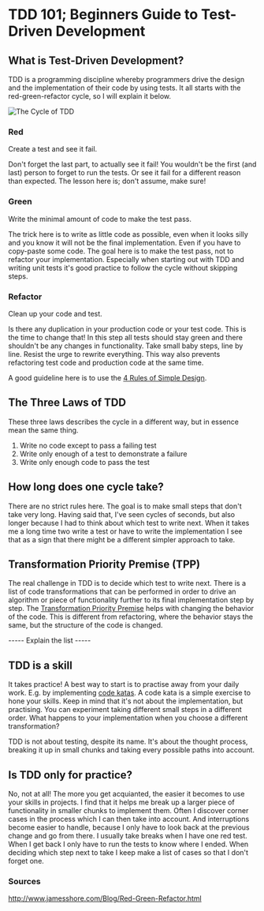 # TDD 101; Beginners Guide to Test-Driven Development

## What is Test-Driven Development?
TDD is a programming discipline whereby programmers drive the design and the implementation of their code by using tests. It all starts with the red-green-refactor cycle,
so I will explain it below.

![The Cycle of TDD][tdd-cycle]

### Red
Create a test and see it fail.

Don't forget the last part, to actually see it fail! You wouldn't be the first (and last) person to forget to run the tests. Or see it fail for a different reason than expected.
The lesson here is; don't assume, make sure!

### Green
Write the minimal amount of code to make the test pass.

The trick here is to write as little code as possible, even when it looks silly and you know it will not be the final implementation. Even if you have to copy-paste some code.
The goal here is to make the test pass, not to refactor your implementation. Especially when starting out with TDD and writing unit tests it's good practice to follow the cycle without skipping steps.

### Refactor
Clean up your code and test.

Is there any duplication in your production code or your test code. This is the time to change that!
In this step all tests should stay green and there shouldn't be any changes in functionality.
Take small baby steps, line by line. Resist the urge to rewrite everything. This way also prevents refactoring test code and production code at the same time.

A good guideline here is to use the [4 Rules of Simple Design](https://www.theguild.nl/4-rules-of-simple-design/).

## The Three Laws of TDD
These three laws describes the cycle in a different way, but in essence mean the same thing.

1. Write no code except to pass a failing test
2. Write only enough of a test to demonstrate a failure
3. Write only enough code to pass the test

## How long does one cycle take?
There are no strict rules here. The goal is to make small steps that don't take very long. Having said that, I've seen cycles of seconds,
but also longer because I had to think about which test to write next. When it takes me a long time two write a test or have to write the implementation
I see that as a sign that there might be a different simpler approach to take.

## Transformation Priority Premise (TPP)
The real challenge in TDD is to decide which test to write next. There is a list of code transformations that can be performed in order to drive an algorithm or piece of functionality further to its final implementation step by step.
The [Transformation Priority Premise](https://8thlight.com/blog/uncle-bob/2013/05/27/TheTransformationPriorityPremise.html) helps with changing the behavior of the code. This is different from refactoring, where the behavior stays the same, but the structure of the code is changed.

----- Explain the list -----

## TDD is a skill
It takes practice! A best way to start is to practise away from your daily work. E.g. by implementing [code katas](http://codekata.pragprog.com/). A code kata is a simple exercise to hone your skills. Keep in mind that it's not about the implementation, but practising.
You can experiment taking different small steps in a different order. What happens to your implementation when you choose a different transformation?

TDD is not about testing, despite its name. It's about the thought process, breaking it up in small chunks and taking every possible paths into account.

## Is TDD only for practice?
No, not at all! The more you get acquianted, the easier it becomes to use your skills in projects.
I find that it helps me break up a larger piece of functionality in smaller chunks to implement them. Often I discover corner cases in the process which I can then take into account.
And interruptions become easier to handle, because I only have to look back at the previous change and go from there. I usually take breaks when I have one red test. When I get back I only have to run the tests to know where I ended.
When deciding which step next to take I keep make a list of cases so that I don't forget one.

### Sources
http://www.jamesshore.com/Blog/Red-Green-Refactor.html

[tdd-cycle]: https://github.com/hacklor/js-tdd/tree/master/extras/tdd_cycle.jpg

